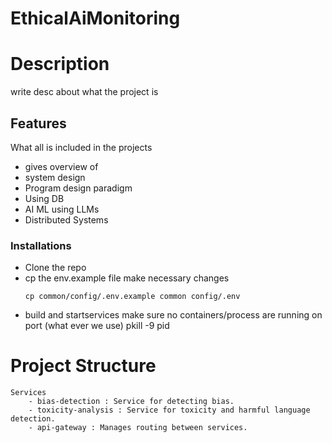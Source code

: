 # EthicalAiMonitoring


# Description
 write desc about what the project is 


## Features
What all is included in the projects
- gives overview of
- system design
- Program design paradigm
- Using DB
- AI ML using LLMs
- Distributed Systems

### Installations
- Clone the repo
- cp the env.example file make necessary changes
    ```
    cp common/config/.env.example common config/.env
    ```
- build and startservices make sure no containers/process are running on port (what ever we use)
        pkill -9 pid

# Project Structure

    Services
        - bias-detection : Service for detecting bias.
        - toxicity-analysis : Service for toxicity and harmful language detection.
        - api-gateway : Manages routing between services.


